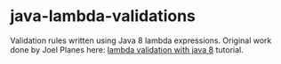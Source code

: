 # java-lambda-validations

Validation rules written using Java 8 lambda expressions.  Original work done by Joel Planes here: [lambda validation with java 8](https://medium.com/@jplanes/lambda-validations-with-java-8-86aa8143bd9f) tutorial.
